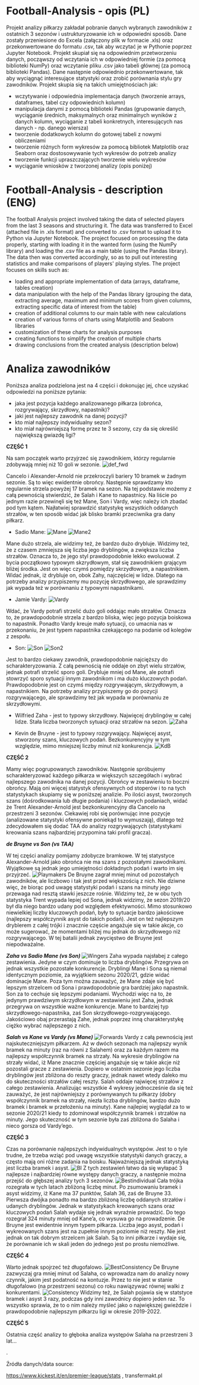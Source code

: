# Football-Analysis - opis (PL)

Projekt analizy piłkarzy zakładał pobranie danych wybranych zawodników z ostatnich 3 sezonów i ustrukturyzowanie ich w odpowiedni sposób. Dane zostały przeniesione do Excela (załączony plik w formacie .xls) oraz przekonwertowane do formatu .csv, tak aby wczytać je w Pythonie poprzez Jupyter Notebook.
Projekt skupiał się na odpowiednim przetworzeniu danych, począwszy od wczytania ich w odpowiedniej formie (za pomocą biblioteki NumPy) oraz wczytanie pliku .csv jako tabeli głównej (za pomocą biblioteki Pandas).
Dane następnie odpowiednio przekonwertowane, tak aby wyciągnąć interesujące statystyki oraz zrobić porównania stylu gry zawodników. Projekt skupia się na takich umiejętnościach jak:
- wczytywanie i odpowiednia implementacja danych (tworzenie arrays, dataframes, tabel czy odpowiednich kolumn)
- manipulacja danymi z pomocą biblioteki Pandas (grupowanie danych, wyciąganie średnich, maksymalnych oraz minimalnych wyników z danych kolumn, wyciąganie z tabeli konkretnych, interesujących nas danych - np. danego wiersza)
- tworzenie dodatkowych kolumn do gotowej tabeli z nowymi obliczeniami
- tworzenie różnych form wykresów za pomocą bibliotek Matplotlib oraz Seaborn oraz dostosowywanie tych wykresów do potrzeb analizy
- tworzenie funkcji upraszczających tworzenie wielu wykresów
- wyciąganie wniosków z tworzonej analizy (opis poniżej)

# Football-Analysis - description (ENG)

The football Analysis project involved taking the data of selected players from the last 3 seasons and structuring it. The data was transferred to Excel (attached file in .xls format) and converted to .csv format to upload it to Python via Jupyter Notebook.
The project focused on processing the data properly, starting with loading it in the wanted form (using the NumPy library) and loading the .csv file as a main table (using the Pandas library).
The data then was converted accordingly, so as to pull out interesting statistics and make comparisons of players' playing styles. The project focuses on skills such as:
- loading and appropriate implementation of data (arrays, dataframe, tables creation)
- data manipulation with the help of the Pandas library (grouping the data, extracting average, maximum and minimum scores from given columns, extracting specific data of interest from the table)
- creation of additional columns to our main table with new calculations
- creation of various forms of charts using Matplotlib and Seaborn libraries
- customization of these charts for analysis purposes
- creating functions to simplify the creation of multiple charts
- drawing conclusions from the created analysis (description below)

# Analiza zawodników

Poniższa analiza podzielona jest na 4 części i dokonując jej, chce uzyskać odpowiedzi na poniższe pytania:
- jaka jest pozycja każdego analizowanego piłkarza (obrońca, rozgrywający, skrzydłowy, napastnik)?
- jaki jest najlepszy zawodnik na danej pozycji?
- kto miał najlepszy indywidualny sezon?
- kto miał najrówniejszą formę przez te 3 sezony, czy da się określić największą gwiazdę ligi?

<b> CZĘŚĆ 1 </b>

Na sam początek warto przyjrzeć się zawodnikiem, którzy regularnie zdobywają mniej niż 10 goli w sezonie.
![def_fwd](https://user-images.githubusercontent.com/111128309/218095610-6a6241b0-4b13-4445-911b-88efe4da244c.jpg)

Cancelo i Alexander-Arnold nie przekroczyli bariery 10 bramek w żadnym sezonie. Są to więc ewidentnie obrońcy. Następnie sprawdzamy kto regularnie strzela powyżej 17 bramek na sezon. Na tej podstawie możemy z całą pewnością stwierdzić, że Salah i Kane to napastnicy. Na liście po jednym razie przewinęli się też Mane, Son i Vardy, więc należy ich zbadać pod tym kątem. Najłatwiej sprawdzić statystykę wszystkich oddanych strzałów, w ten sposób widać jak blisko bramki przeciwnika gra dany piłkarz. 
-	Sadio Mane:
![Mane](https://user-images.githubusercontent.com/111128309/218096741-b4f735fa-3076-4521-9c07-4eac136d98f9.jpg)
![Mane2](https://user-images.githubusercontent.com/111128309/218096757-ac3cb211-4434-472f-a45b-4bebb0eefec5.jpg)

Mane dużo strzela, ale widzimy też, że bardzo dużo drybluje. Widzimy też, że z czasem zmniejsza się liczba jego dryblingów, a zwiększa liczba strzałów. Oznacza to, że jego styl prawdopodobnie lekko ewoluował. Z bycia początkowo typowym skzrydłowym, stał się zawodnikiem grającym bliżej środka. Jest on więc czymś pomiędzy skrzydłowym, a napastnikiem. Widać jednak, iż drybluje on, obok Zahy, najczęściej w lidze. Dlatego na potrzeby analizy przypiszemy mu pozycję skrzydłowego, ale sprawdzimy jak wypada też w porównaniu z typowymi napastnikami.
-	Jamie Vardy:
![Vardy](https://user-images.githubusercontent.com/111128309/218096773-f5a3a244-f955-4bf5-b0ab-da2c84203682.jpg)

Wdać, że Vardy potrafi strzelić dużo goli oddając mało strzałów. Oznacza to, że prawdopodobnie strzela z bardzo bliska, więc jego pozycja boiskowa to napastnik. Ponadto Vardy kreuje mało sytuacji, co umacnia nas w przekonaniu, że jest typem napastnika czekającego na podanie od kolegów z zespołu.
-	Son:
![Son](https://user-images.githubusercontent.com/111128309/218096842-f965925d-23ef-40e2-b625-bb51d9f992f4.jpg)
![Son2](https://user-images.githubusercontent.com/111128309/218096857-ef8ee21c-0cf2-451a-ab43-4f59395e11db.jpg)

Jest to bardzo ciekawy zawodnik, prawdopodobnie najcięższy do scharakteryzowania. Z całą pewnością nie oddaje on zbyt wielu strzałów, jednak potrafi strzelić sporo goli. Drybluje mniej od Mane, ale potrafi stowrzyć sporo sytuacji innym zawodnikom i ma dużo kluczowych podań. Prawdopodobnie jest on czymś między rozgrywającym, skrzydłowym, a napastnikiem. Na potrzeby analizy przypiszemy go do pozycji rozgrywającego, ale sprawdzimy też jak wypada w porównaniu ze skrzydłowymi.
-	Wilfried Zaha - jest to typowy skrzydłowy. Najwięcej dryblingów w całej lidze. Stała liczba tworzonych sytuacji oraz strzałów na sezon.
![Zaha](https://user-images.githubusercontent.com/111128309/218096906-da28f041-23e1-4665-bf3b-05a20489a591.jpg)

-	Kevin de Bruyne - jest to typowy rozgrywający. Najwięcej asyst, stworzony szans, kluczowych podań. Bezkonkurencyjny w tym względzie, mimo mniejszej liczby minut niż konkurencja.
![KdB](https://user-images.githubusercontent.com/111128309/218096876-d856e09e-ea0a-4d0d-9e81-26822a443379.jpg)

<b> CZĘŚĆ 2 </b>

Mamy więc pogrupowanych zawodników. Następnie spróbujemy scharakteryzować każdego piłkarza w większych szczegółach i wybrać najlepszego zawodnika na danej pozycji.
Obrońcy w zestawieniu to boczni obrońcy. Mają oni więcej statystyk ofensywnych od stoperów i to na tych statystykach skupiamy się w poniższej analizie. Po ilości asyst, tworzonych szans (dośrodkowania lub długie podania) i kluczowych podaniach, widać że Trent Alexander-Arnold jest bezkonkurencyjny dla Cancelo na przestrzeni 3 sezonów. Ciekawiej robi się porównując inne pozycje (analizowane statystyki ofensywne poniekąd to wymuszają), dlatego też zdecydowałem się dodać TAA do analizy rozgrywających (statystykami kreowania szans najbardziej przypomina taki profil gracza).

<i><b> de Bruyne vs Son (vs TAA) </i></b>

W tej części analizy pomijamy zdobycze bramkowe. W tej statystyce Alexander-Arnold jako obrońca nie ma szans z pozostałymi zawodnikami. Wyjątkowe są jednak jego umiejętności dokładnych podań i warto im się przyjrzeć.
![Playmakers](https://user-images.githubusercontent.com/111128309/218097429-c144dd2a-1c51-471d-b89c-b95efb0e2ce0.jpg)
De Bruyne zagrał mniej minut od pozostałych zawodników, ale liczbowo i tak jest przed większością z nich. Nie dziwne więc, że biorąc pod uwagę statystyki podań i szans na minuty jego przewaga nad resztą stawki jeszcze rośnie. Widzimy też, że w obu tych statystyka Trent wypada lepiej od Sona, jednak widzimy, że sezon 2019/20 był dla niego bardzo udany pod względem efektywności. Mimo stosunkowo niewielkiej liczby kluczowych podań, były to sytuacje bardzo jakościowe (najlepszy współczynnik asyst do takich podań). Jest on też najlepszym dryblerem z całej trójki i znacznie częście angażuje się w takie akcje, co może sugerować, że momentami bliżej mu jednak do skrzydłowego niż rozgrywającego. W tej batalii jednak zwycięstwo de Bruyne jest niepodważalne.

<i><b> Zaha vs Sadio Mane (vs Son) </i></b>
![Wingers](https://user-images.githubusercontent.com/111128309/218105030-f32f35c9-3d24-4e53-80e7-491452c39880.jpg)
Zaha wypada najsłabej z całego zestawienia. Jedyne w czym dominuje to liczba dryblingów. Przegrywa on jednak wszystkie pozostałe konkurencje. Dryblingi Mane i Sona są niemal identycznym poziomie, za wyjątkiem sezonu 2020/21, gdzie widać dominacje Mane. Poza tym można zauważyć, że Mane zdaje się być lepszym strzelcem od Sona i prawdopodobnie gra bardziej jako napastnik. Son za to cechuje się lepszymi podaniami. Wychodzi więc na to, że jedynym prawdziwym skrzydłowym w zestawieniu jest Zaha, jednak przegrywa on wszystkie ważne konkurencje. Mane to bardziej typ skrzydłowego-napastnika, zaś Son skrzydłowego-rozgrywającego. Jakościowo obaj przerastają Zahe, jednak poprzez inną charakterystykę ciężko wybrać najlepszego z nich.

<i><b> Salah vs Kane vs Vardy (vs Mane) </i></b>
![Forwards](https://user-images.githubusercontent.com/111128309/218105069-c5e94b9b-e29b-46ff-95a7-0e882944dc23.jpg)
Vardy z całą pewnością jest najskuteczniejszym piłkarzem. Aż w dwóch sezonach ma najlepszy wynik bramek na minuty (raz na równi z Salahem) oraz za każdym razem ma najlepszy współczynnik bramek na strzały. Na wykresie dryblingów na strzały widać, iż Mane znacznie częściej angażuje się w takie akcje niż pozostali gracze z zestawienia. Dopiero w ostatnim sezonie jego liczba dryblingów jest zbliżona do reszty graczy, jednak nawet wtedy daleko mu do skuteczności strzałów całej reszty. Salah oddaje najwięcej strzałów z całego zestawienia. Analizując wszystkie 4 wykresy jednocześnie da się też zauważyć, że jest najrówniejszy z porównywanych tu piłkarzy (dobry współczynnik bramek na strzały, niezła liczba dryblingów, bardzo dużo bramek i bramek w przełożeniu na minuty). Kane najlepiej wyglądał za to w sezonie 2020/21 kiedy to zdominował współczynnik bramek i strzałów na minuty. Jego skuteczność w tym sezonie była zaś zbliżona do Salaha i nieco gorsza od Vardy’ego.

<b> CZĘŚĆ 3 </b>

Czas na porównanie najlepszych indywidualnych występów. Jest to o tyle trudne, że trzeba wziąć pod uwagę wszystkie statystyki danych graczy, a często mają oni różne zadania na boisku. Najważniejszą jednak statystyką jest liczba bramek i asyst.
![BI](https://user-images.githubusercontent.com/111128309/218113261-6a635e36-7095-418b-b5b3-86644cba8635.jpg)
Z tych zestawień łatwo da się wyłapać 3 najlepsze i najbardziej równe występy danych graczy, a następnie można przejść do głębszej analizy tych 3 sezonów.
![Bestindividual](https://user-images.githubusercontent.com/111128309/218113337-90315eba-fa01-42ce-aa09-32c25710d818.jpg)
Cała trójka rozegrała w tych latach zbliżoną liczbę minut. Po zsumowaniu bramek i asyst widzimy, iż Kane ma 37 punktów, Salah 36, zaś de Bruyne 33. Pierwsza dwójka ponadto ma bardzo zbliżoną liczbę oddanych strzałów i udanych dryblingów. Jednak w statystykach kreowanych szans oraz kluczowych podań Salah wydaje się jednak wyraźnie prowadzić. Do tego rozegrał 324 minuty mniej od Kane’a, co wysuwa go na prowadzenie. De Bruyne jest ewidentnie innym typem piłkarza. Liczba jego asyst, podań i wykreowanych szans jest na zupełnie innym poziomie niż reszty. Nie jest jednak on tak dobrym strzelcem jak Salah. Są to inni piłkarze i wydaje się, że porównanie ich w skali jeden do jednego jest po prostu niemożliwe.

<b> CZĘŚĆ 4 </b>

Warto jednak spojrzeć też długofalowo.
![BestConsistency](https://user-images.githubusercontent.com/111128309/218113472-4a14113b-d786-4401-81c5-08dffb544d3b.jpg)
De Bruyne zazwyczaj gra mniej minut od Salaha, co wprowadza nam do analizy nowy czynnik, jakim jest podatność na kontuzje. Przez to nie jest w stanie długofalowo (na przestrzeni sezonu) co roku nawiązywać równej walki z konkurentami.
![Consistency](https://user-images.githubusercontent.com/111128309/218113537-a20e58d4-d327-43b4-9006-5d2b5fa846cd.jpg)
Widzimy też, że Salah pojawia się w statstyce bramek i asyst 3 razy, podczas gdy inni zawodnicy dopiero jeden raz. To wszystko sprawia, że to o nim należy myśleć jako o największej gwieździe i prawdopodobnie najlepszym piłkarzu ligi w okresie 2019-2022.

<b> CZĘŚĆ 5 </b>

Ostatnia część analizy to głęboka analiza występów Salaha na przestrzeni 3 lat...

.

Źródła danych/data source:

https://www.kickest.it/en/premier-league/stats
, transfermakt.pl
